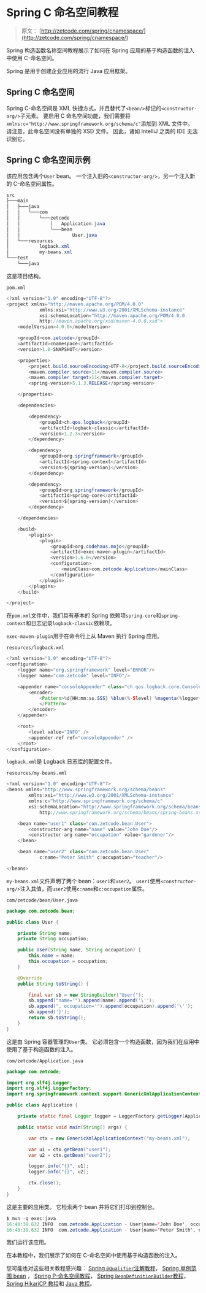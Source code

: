 # Spring C 命名空间教程

> 原文： [http://zetcode.com/spring/cnamespace/](http://zetcode.com/spring/cnamespace/)

Spring 构造函数名称空间教程展示了如何在 Spring 应用的基于构造函数的注入中使用 C-命名空间。

Spring 是用于创建企业应用的流行 Java 应用框架。

## Spring C 命名空间

Spring C-命名空间是 XML 快捷方式，并且替代了`<bean/>`标记的`<constructor-arg/>`子元素。 要启用 C 命名空间功能，我们需要将`xmlns:c="http://www.springframework.org/schema/c"`添加到 XML 文件中。 请注意，此命名空间没有单独的 XSD 文件。 因此，诸如 IntelliJ 之类的 IDE 无法识别它。

## Spring C 命名空间示例

该应用包含两个`User` bean。 一个注入旧的`<constructor-arg/>`，另一个注入新的 C-命名空间属性。

```java
src
├───main
│   ├───java
│   │   └───com
│   │       └───zetcode
│   │           │   Application.java
│   │           └───bean
│   │                   User.java
│   └───resources
│           logback.xml
│           my-beans.xml
└───test
    └───java

```

这是项目结构。

`pom.xml`

```java
<?xml version="1.0" encoding="UTF-8"?>
<project xmlns="http://maven.apache.org/POM/4.0.0"
            xmlns:xsi="http://www.w3.org/2001/XMLSchema-instance"
            xsi:schemaLocation="http://maven.apache.org/POM/4.0.0
            http://maven.apache.org/xsd/maven-4.0.0.xsd">
    <modelVersion>4.0.0</modelVersion>

    <groupId>com.zetcode</groupId>
    <artifactId>cnamespace</artifactId>
    <version>1.0-SNAPSHOT</version>

    <properties>
        <project.build.sourceEncoding>UTF-8</project.build.sourceEncoding>
        <maven.compiler.source>11</maven.compiler.source>
        <maven.compiler.target>11</maven.compiler.target>
        <spring-version>5.1.3.RELEASE</spring-version>

    </properties>

    <dependencies>

        <dependency>
            <groupId>ch.qos.logback</groupId>
            <artifactId>logback-classic</artifactId>
            <version>1.2.3</version>
        </dependency>

        <dependency>
            <groupId>org.springframework</groupId>
            <artifactId>spring-context</artifactId>
            <version>${spring-version}</version>
        </dependency>

        <dependency>
            <groupId>org.springframework</groupId>
            <artifactId>spring-core</artifactId>
            <version>${spring-version}</version>
        </dependency>

    </dependencies>

    <build>
        <plugins>
            <plugin>
                <groupId>org.codehaus.mojo</groupId>
                <artifactId>exec-maven-plugin</artifactId>
                <version>1.6.0</version>
                <configuration>
                    <mainClass>com.zetcode.Application</mainClass>
                </configuration>
            </plugin>
        </plugins>
    </build>

</project>

```

在`pom.xml`文件中，我们具有基本的 Spring 依赖项`spring-core`和`spring-context`和日志记录`logback-classic`依赖项。

`exec-maven-plugin`用于在命令行上从 Maven 执行 Spring 应用。

`resources/logback.xml`

```java
<?xml version="1.0" encoding="UTF-8"?>
<configuration>
    <logger name="org.springframework" level="ERROR"/>
    <logger name="com.zetcode" level="INFO"/>

    <appender name="consoleAppender" class="ch.qos.logback.core.ConsoleAppender">
        <encoder>
            <Pattern>%d{HH:mm:ss.SSS} %blue(%-5level) %magenta(%logger{36}) - %msg %n
            </Pattern>
        </encoder>
    </appender>

    <root>
        <level value="INFO" />
        <appender-ref ref="consoleAppender" />
    </root>
</configuration>

```

`logback.xml`是 Logback 日志库的配置文件。

`resources/my-beans.xml`

```java
<?xml version="1.0" encoding="UTF-8"?>
<beans xmlns="http://www.springframework.org/schema/beans"
        xmlns:xsi="http://www.w3.org/2001/XMLSchema-instance"
        xmlns:c="http://www.springframework.org/schema/c"
        xsi:schemaLocation="http://www.springframework.org/schema/beans
            http://www.springframework.org/schema/beans/spring-beans.xsd">

    <bean name="user1" class="com.zetcode.bean.User">
        <constructor-arg name="name" value="John Doe"/>
        <constructor-arg name="occupation" value="gardener"/>
    </bean>

    <bean name="user2" class="com.zetcode.bean.User"
            c:name="Peter Smith" c:occupation="teacher"/>

</beans>

```

`my-beans.xml`文件声明了两个 bean：`user1`和`user2`。 `user1`使用`<constructor-arg/>`注入其值，而`user2`使用`c:name`和`c:occupation`属性。

`com/zetcode/bean/User.java`

```java
package com.zetcode.bean;

public class User {

    private String name;
    private String occupation;

    public User(String name, String occupation) {
        this.name = name;
        this.occupation = occupation;
    }

    @Override
    public String toString() {

        final var sb = new StringBuilder("User{");
        sb.append("name='").append(name).append('\'');
        sb.append(", occupation='").append(occupation).append('\'');
        sb.append('}');
        return sb.toString();
    }
}

```

这是由 Spring 容器管理的`User`类。 它必须包含一个构造函数，因为我们在应用中使用了基于构造函数的注入。

`com/zetcode/Application.java`

```java
package com.zetcode;

import org.slf4j.Logger;
import org.slf4j.LoggerFactory;
import org.springframework.context.support.GenericXmlApplicationContext;

public class Application {

    private static final Logger logger = LoggerFactory.getLogger(Application.class);

    public static void main(String[] args) {

        var ctx = new GenericXmlApplicationContext("my-beans.xml");

        var u1 = ctx.getBean("user1");
        var u2 = ctx.getBean("user2");

        logger.info("{}", u1);
        logger.info("{}", u2);

        ctx.close();
    }
}

```

这是主要的应用类。 它检索两个 bean 并将它们打印到控制台。

```java
$ mvn -q exec:java
16:40:39.632 INFO  com.zetcode.Application - User{name='John Doe', occupation='gardener'} 
16:40:39.632 INFO  com.zetcode.Application - User{name='Peter Smith', occupation='teacher'} 

```

我们运行该应用。

在本教程中，我们展示了如何在 C-命名空间中使用基于构造函数的注入。

您可能也对这些相关教程感兴趣： [Spring `@Qualifier`注解教程](/spring/qualifier/)， [Spring 单例范围 bean](/spring/singletonscope/) ， [Spring P-命名空间教程](/spring/pnamespace/)， [Spring `BeanDefinitionBuilder`教程](/spring/beandefinitionbuilder/)， [Spring HikariCP 教程](/articles/springhikaricp/)和 [Java 教程](/lang/java/)。